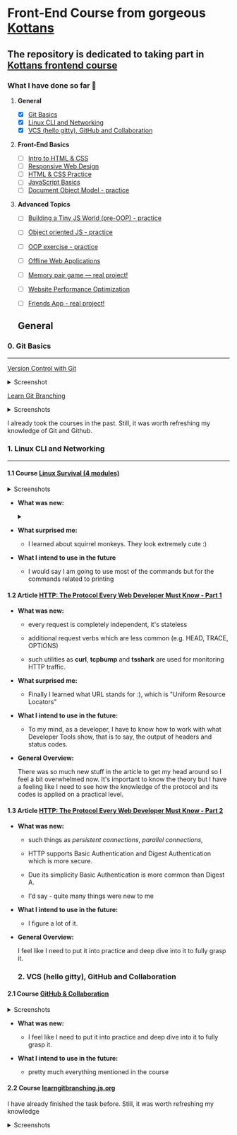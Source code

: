 # Front-End Course from gorgeous [Kottans](https://kottans.org/)

## The repository is dedicated to taking part in [Kottans frontend course](https://github.com/kottans/frontend)

### What I have done so far :rocket:

 1. **General**
    - [x] [Git Basics](#0-git-basics)
    - [x] [Linux CLI and Networking](#1-linux-cli-and-networking)
    - [x] [VCS (hello gitty), GitHub and Collaboration](#2-vcs-hello-gitty-github-and-collaboration)
  
 2. **Front-End Basics**

    - [ ] [Intro to HTML & CSS](#3-intro-to-html-and-css)
    - [ ] [Responsive Web Design](#5-responsive-web-design)
    - [ ] [HTML & CSS Practice](#6-html-css-practice)
    - [ ] [JavaScript Basics](#7-javascript-basics)
    - [ ] [Document Object Model - practice](#8-document-object-model-practice)
  
 3. **Advanced Topics**

    - [ ] [Building a Tiny JS World (pre-OOP) - practice](#9-building-a-tiny-js-world-pre-oop-practice)
    - [ ] [Object oriented JS - practice](#10-object-oriented-js-practice)
    - [ ] [OOP exercise - practice](#11-oop-exercise-practice)
    - [ ] [Offline Web Applications](#12-offline-web-applications)
    - [ ] [Memory pair game — real project!](#13-memory-pair-game-real-project)
    - [ ] [Website Performance Optimization](#14-website-performance-optimization)
    - [ ] [Friends App - real project!](#15-friends-app-real-project)


    ## General

### 0. Git Basics
***
[Version Control with Git](https://www.coursera.org/learn/introduction-git-github)
    
  <details><summary>Screenshot</summary>
  <p>

  ![Screenshot-image-link](./task_git_basics/week1.png)
  ![Screenshot-image-link](./task_git_basics/week2.png)

  </p>
  </details>
    
[Learn Git Branching](https://learngitbranching.js.org/)

  <details><summary>Screenshots</summary>
  <p>

  ![Screenshot-image-link](./task_git_basics/learngitbranching_main.png)
  ![Screenshot-image-link](./task_git_basics/learngitbranching_remote.png)

  </p>
  </details>

 <p> I already took the courses in the past. Still, it was worth refreshing my knowledge of Git and Github.</p>

 ### 1. Linux CLI and Networking
***
   #### 1.1 Course [Linux Survival (4 modules)](https://linuxsurvival.com/linux-tutorial-introduction/)


  <details><summary>Screenshots</summary>
  <p>

  ![Screenshot-image-link](./task_linux_cli/linux_survival_quiz_1.png)
  ![Screenshot-image-link](./task_linux_cli/linux_survival_quiz_2.png)
  ![Screenshot-image-link](./task_linux_cli/linux_survival_quiz_3.png)
  ![Screenshot-image-link](./task_linux_cli/linux_survival_quiz_4.png)

  </p>
  </details>



- **What was new:**
  <details><summary></summary>
  <p>

  - the "**more**" command which is used to view the contents of a file in your terminal.
  - the "**pwd**" command. I realized that once I used the command a few times but with the course of time it just slipped my mind.
  - *mv cats/tigers cats/siberians* - renaming the folder by specifying the pathname relative to the parent folder
  - *mv ../cats/tigers ../cats/siberians* - renaming the folder when you are in a neighboring folder 
  - *ls -l* - the command shows **more** info about files in a folder
  - ***chmod g+w chimps*** - the command changes the security permissions on files. In this case, it gives "write" permission to the group for file "chimps"
  - **wildcards (such as **ing*) are used to match a certain number of characters**
  - chmod g+w * - gives "write" permission to the group on all files in the current folder
  - **groups** - shows group memberships in the current folder
  - *cp ~/jokes /tmp* - copies a file called "jokes" from my home folder to the "/tmp" folder. The command is shorter than *cp /home/keeper/jokes /tmp*
  - **man** command
  - **finger** command - shows a user info. To use the command you need to install *finger* (sudo apt-get install finger)
  - **find ** command (e.g. find . -name "joke*") = to find files
  - **cat** command (e.g. cat joke-1 joke-2). The jokes are corny though :)
  - cat jabber wocky > poem - it puts the contents of the two files into a file called poem
  - lpr -P zephyr corny - where zephyr is the printer, corny is the file to print, lpr -P is the command to print
  - lprm -P zephyr 737 - removes a print job 737
  - cp -r ~jester/jokes ~  = cp -r lets you copy folders
  - df = shows how much disk space you have left on your system
  - df ~ = shows the statistics for the disk where your home folder resides
  - rm -r stocks = removes everything in "stocks" folder
  - ps aux = shows a detailed list of all processes
  - "|" - (to pipe) it sends the output of a command as the input to another command
  - cat joke-1 joke-2 | grep rabbit
  - ps aux | grep rogue = the command sequence that lists only those processes which contain the word "rogue"
  - kill PID = kills a process where PID is the id of the process
  - kill -9 PID = kills a process at once


  </p>
  </details>

- **What surprised me:**

  - I learned about squirrel monkeys. They look extremely cute :)

- **What I intend to use in the future**
  - I would say I am going to use most of the commands but for the commands related to printing



#### 1.2 Article [HTTP: The Protocol Every Web Developer Must Know - Part 1](https://code.tutsplus.com/tutorials/http-the-protocol-every-web-developer-must-know-part-1--net-31177)

- **What was new:**

  - every request is completely independent, it's stateless

  - additional request verbs which are less common (e.g. HEAD, TRACE, OPTIONS)
  - such utilities as **curl**, **tcpbump** and **tsshark** are used for monitoring HTTP traffic.

- **What surprised me:**

  - Finally I learned what URL stands for :), which is "Uniform Resource Locators"

- **What I intend to use in the future:**

  - To my mind, as a developer, I have to know how to work with what Developer Tools show, that is to say, the output of headers and status codes.

- **General Overview:**

  There was so much new stuff in the article to get my head around so I feel a bit overwhelmed now. It's important to know the theory but I have a feeling like I need to see how the knowledge of the protocol and its codes is applied on a practical level.



#### 1.3 Article [HTTP: The Protocol Every Web Developer Must Know - Part 2](https://code.tutsplus.com/tutorials/http-the-protocol-every-web-developer-must-know-part-2--net-31155)

- **What was new:**

  - such things as *persistent connections*, *parallel connections,* 

  - HTTP supports Basic Authentication and Digest Authentication which is more secure.
  - Due its simplicity Basic Authentication is more common than Digest A. 
  - I'd say - quite many things were new to me

- **What I intend to use in the future:**

  - I figure a lot of it. 

- **General Overview:**

  I feel like I need to put it into practice and deep dive into it to fully grasp it.

  ### 2. VCS (hello gitty), GitHub and Collaboration

#### 2.1 Course [GitHub & Collaboration](https://www.coursera.org/learn/introduction-git-github/home/info)

  <details><summary>Screenshots</summary>
  <p>

  ![Screenshot-image-link](./task_git_collaboration/week3.png)
  ![Screenshot-image-link](./task_git_collaboration/week4.png)

  </p>
  </details>

- **What was new:**

  - I feel like I need to put it into practice and deep dive into it to fully grasp it.

- **What I intend to use in the future:**

  - pretty much everything mentioned in the course

  

#### 2.2 Course [learngitbranching.js.org](https://learngitbranching.js.org/)

I have already finished the task before. Still, it was worth refreshing my knowledge

  <details><summary>Screenshots</summary>
  <p>

  ![Screenshot-image-link](./task_git_collaboration/learngitbranching_main.png)
  ![Screenshot-image-link](./task_git_collaboration/learngitbranching_remote.png)

  </p>
  </details>
